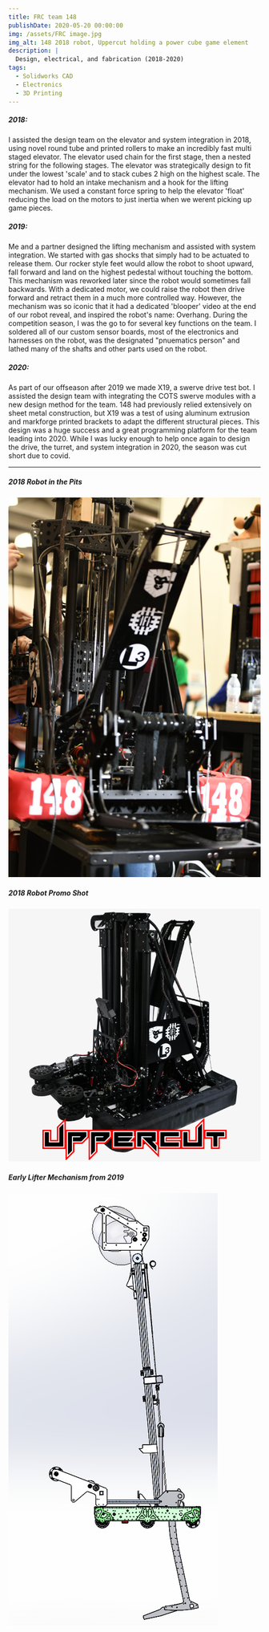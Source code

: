 ```yaml
---
title: FRC team 148
publishDate: 2020-05-20 00:00:00
img: /assets/FRC image.jpg
img_alt: 148 2018 robot, Uppercut holding a power cube game element
description: |
  Design, electrical, and fabrication (2018-2020)
tags:
  - Solidworks CAD
  - Electronics
  - 3D Printing
---
```


##### 2018:
 I assisted the design team on the elevator and system integration in 2018, using novel round tube and printed rollers to make an incredibly fast multi staged elevator. The elevator used chain for the first stage, then a nested string for the following stages. The elevator was strategically design to fit under the lowest 'scale' and to stack cubes 2 high on the highest scale. The elevator had to hold an intake mechanism and a hook for the lifting mechanism. We used a constant force spring to help the elevator 'float' reducing the load on the motors to just inertia when we werent picking up game pieces.


##### 2019:
 Me and a partner designed the lifting mechanism and assisted with system integration. We started with gas shocks that simply had to be actuated to release them. Our rocker style feet would allow the robot to shoot upward, fall forward and land on the highest pedestal without touching the bottom. This mechanism was reworked later since the robot would sometimes fall backwards. With a dedicated motor, we could raise the robot then drive forward and retract them in a much more controlled way. However, the mechanism was so iconic that it had a dedicated 'blooper' video at the end of our robot reveal, and inspired the robot's name: Overhang. During the competition season, I was the go to for several key functions on the team. I soldered all of our custom sensor boards, most of the electronics and harnesses on the robot, was the designated "pnuematics person" and lathed many of the shafts and other parts used on the robot.


##### 2020:
 As part of our offseason after 2019 we made X19, a swerve drive test bot. I assisted the design team with integrating the COTS swerve modules with a new design method for the team. 148 had previously relied extensively on sheet metal construction, but X19 was a test of using aluminum extrusion and markforge printed brackets to adapt the different structural pieces. This design was a huge success and a great programming platform for the team leading into 2020. While I was lucky enough to help once again to design the drive, the turret, and system integration in 2020, the season was cut short due to covid.

---

##### 2018 Robot in the Pits
![](FRC148-2.png)

##### 2018 Robot Promo Shot
![](UppercutEdit.png)

##### Early Lifter Mechanism from 2019
![](lifterfrc.png)
